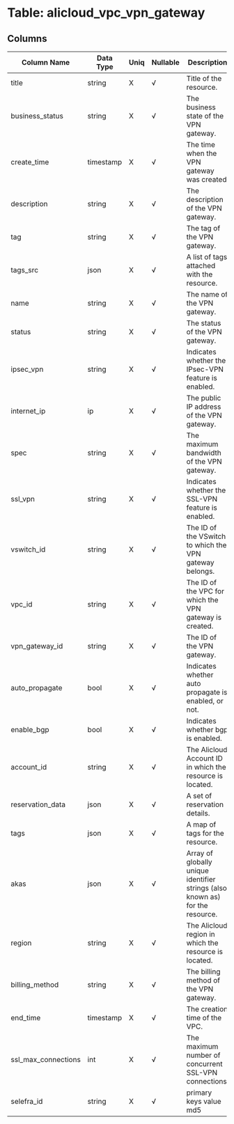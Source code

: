 # Table: alicloud_vpc_vpn_gateway

## Columns 

|  Column Name   |  Data Type  | Uniq | Nullable | Description | 
|  ----  | ----  | ----  | ----  | ---- | 
| title | string | X | √ | Title of the resource. | 
| business_status | string | X | √ | The business state of the VPN gateway. | 
| create_time | timestamp | X | √ | The time when the VPN gateway was created. | 
| description | string | X | √ | The description of the VPN gateway. | 
| tag | string | X | √ | The tag of the VPN gateway. | 
| tags_src | json | X | √ | A list of tags attached with the resource. | 
| name | string | X | √ | The name of the VPN gateway. | 
| status | string | X | √ | The status of the VPN gateway. | 
| ipsec_vpn | string | X | √ | Indicates whether the IPsec-VPN feature is enabled. | 
| internet_ip | ip | X | √ | The public IP address of the VPN gateway. | 
| spec | string | X | √ | The maximum bandwidth of the VPN gateway. | 
| ssl_vpn | string | X | √ | Indicates whether the SSL-VPN feature is enabled. | 
| vswitch_id | string | X | √ | The ID of the VSwitch to which the VPN gateway belongs. | 
| vpc_id | string | X | √ | The ID of the VPC for which the VPN gateway is created. | 
| vpn_gateway_id | string | X | √ | The ID of the VPN gateway. | 
| auto_propagate | bool | X | √ | Indicates whether auto propagate is enabled, or not. | 
| enable_bgp | bool | X | √ | Indicates whether bgp is enabled. | 
| account_id | string | X | √ | The Alicloud Account ID in which the resource is located. | 
| reservation_data | json | X | √ | A set of reservation details. | 
| tags | json | X | √ | A map of tags for the resource. | 
| akas | json | X | √ | Array of globally unique identifier strings (also known as) for the resource. | 
| region | string | X | √ | The Alicloud region in which the resource is located. | 
| billing_method | string | X | √ | The billing method of the VPN gateway. | 
| end_time | timestamp | X | √ | The creation time of the VPC. | 
| ssl_max_connections | int | X | √ | The maximum number of concurrent SSL-VPN connections. | 
| selefra_id | string | X | √ | primary keys value md5 | 


